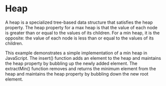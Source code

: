 # Heap

A heap is a specialized tree-based data structure that satisfies the heap property. The heap property for a max heap is that the value of each node is greater than or equal to the values of its children. For a min heap, it is the opposite: the value of each node is less than or equal to the values of its children.

This example demonstrates a simple implementation of a min heap in JavaScript. The insert() function adds an element to the heap and maintains the heap property by bubbling up the newly added element. The extractMin() function removes and returns the minimum element from the heap and maintains the heap property by bubbling down the new root element.
